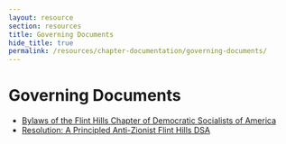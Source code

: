 ```yaml
---
layout: resource
section: resources
title: Governing Documents
hide_title: true
permalink: /resources/chapter-documentation/governing-documents/
---
```


# Governing Documents

- [Bylaws of the Flint Hills Chapter of Democratic Socialists of America](files/2025-05-28-bylaws/)
- [Resolution: A Principled Anti-Zionist Flint Hills DSA](files/2024-10-05-resolution/)
